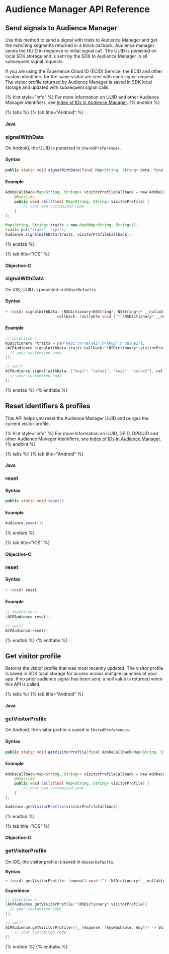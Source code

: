 # Audience Manager API Reference

## Send signals to Audience Manager

Use this method to send a signal with traits to Audience Manager and get the matching segments returned in a block callback. Audience manager sends the UUID in response to initial signal call.  The UUID is persisted on local SDK storage and is sent by the SDK to Audience Manager in all subsequent signal requests.

If you are using the Experience Cloud ID \(ECID\) Service, the ECID and other custom identifiers for the same visitor are sent with each signal request. The visitor profile returned by Audience Manager is saved in SDK local storage and updated with subsequent signal calls.

{% hint style="info" %}
For more information on UUID and other Audience Manager identifiers, see [Index of IDs in Audience Manager](https://marketing.adobe.com/resources/help/en_US/aam/ids-in-aam.html).
{% endhint %}

{% tabs %}
{% tab title="Android" %}
#### **Java**

### **signalWithData**

On Android, the UUID is persisted in `SharedPreferences`.

#### **Syntax**

```java
public static void signalWithData(final Map<String, String> data, final AdobeCallback<Map<String, String>> callback)
```

#### **Example**

```java
AdobeCallback<Map<String, String>> visitorProfileCallback = new AdobeCallback<Map<String, String>>() {
    @Override
    public void call(final Map<String, String> visitorProfile) {
        // your own customized code
    }
};
​
Map<String, String> traits = new HashMap<String, String>();
traits.put("trait", "xyz");
Audience.signalWithData(traits, visitorProfileCallback);
```
{% endtab %}

{% tab title="iOS" %}
#### Objective-C

### signalWithData

On iOS, UUID is persisted in `NSUserDefaults`.

#### **Syntax**

```java
+ (void) signalWithData: (NSDictionary<NSString*, NSString*>* __nullable) data
                       callback: (nullable void (^) (NSDictionary* __nullable visitorProfile)) callback;
```

#### **Example**

```objectivec
// objective-c
NSDictionary *traits = @{@"key1":@"value1",@"key2":@"value2"};
[ACPAudience signalWithData:traits callback:^(NSDictionary* visitorProfile){
  // your customized code
}];

```

```swift
// swift
ACPAudience.signal(withData: ["key1": "value1", "key2": "value2"], callback: {(_ response: [AnyHashable: Any]?) -> Void in
  // your customized code
})
```
{% endtab %}
{% endtabs %}

## Reset identifiers & profiles

This API helps you reset the Audience Manager UUID and purges the current visitor profile.

{% hint style="info" %}
For more information on UUID, DPID, DPUUID and other Audience Manager identifiers, see [Index of IDs in Audience Manager](https://marketing.adobe.com/resources/help/en_US/aam/ids-in-aam.html).
{% endhint %}

{% tabs %}
{% tab title="Android" %}
#### **Java**

### **reset**

#### **Syntax**

```java
public static void reset()
```

#### **Example**

```java
Audience.reset();
```
{% endtab %}

{% tab title="iOS" %}
#### **Objective-C**

### **reset**

#### **Syntax**

```objectivec
+ (void) reset;
```

#### **Example**

```objectivec
// objective-c
[ACPAudience reset];
```

```swift
// swift
ACPAudience.reset()
```
{% endtab %}
{% endtabs %}

## Get visitor profile

Returns the visitor profile that was most recently updated. The visitor profile is saved in SDK local storage for access across multiple launches of your app. If no prior audience signal has been sent, a null value is returned when this API is called.

{% tabs %}
{% tab title="Android" %}
#### Java

### getVisitorProfile

On Android, the visitor profile is saved in `SharedPreferences`.

#### **Syntax**

```java
public static void getVisitorProfile(final AdobeCallback<Map<String, String>> adobeCallback)
```

#### **Example**

```java
AdobeCallback<Map<String, String>> visitorProfileCallback = new AdobeCallback<Map<String, String>>() {
    @Override
    public void call(final Map<String, String> visitorProfile) {
        // your own customized code
    }
};

Audience.getVisitorProfile(visitorProfileCallback);
```
{% endtab %}

{% tab title="iOS" %}
#### Objective-C

### getVisitorProfile

On iOS, the visitor profile is saved in `NSUserDefaults`.

**Syntax**

```java
+ (void) getVisitorProfile: (nonnull void (^) (NSDictionary* __nullable visitorProfile)) callback;
```

**Experience**

```objectivec
// objective-c
[ACPAudience getVisitorProfile:^(NSDictionary* visitorProfile){
  // your customized code
}];
```

```swift
// swift
ACPAudience.getVisitorProfile({(_ response: [AnyHashable: Any]?) -> Void in
    // your customized code
})
```
{% endtab %}
{% endtabs %}

